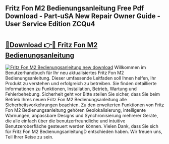 ## Fritz Fon M2 Bedienungsanleitung Free Pdf Download - Part-uSA New Repair Owner Guide - User Service Edition ZCQu4

# <h2><a href="http://df2ioq.blite.top/?on=Fritz+Fon+M2+Bedienungsanleitung">🔗Download 👉🔴 Fritz Fon M2 Bedienungsanleitung</a></h2>

[![Fritz Fon M2 Bedienungsanleitung new download](https://i.imgur.com/lujVjoI.png)](http://df2ioq.blite.top/?on=Fritz+Fon+M2+Bedienungsanleitung)
Willkommen im Benutzerhandbuch für Ihr neu aktualisiertes Fritz Fon M2 Bedienungsanleitung. Dieser umfassende Leitfaden soll Ihnen helfen, Ihr Produkt zu verstehen und erfolgreich zu betreiben. Sie finden detaillierte Informationen zu Funktionen, Installation, Betrieb, Wartung und Fehlerbehebung. Sicherheit geht vor Bitte stellen Sie sicher, dass Sie beim Betrieb Ihres neuen Fritz Fon M2 Bedienungsanleitung alle Sicherheitsvorkehrungen beachten. Zu den erweiterten Funktionen von Fritz Fon M2 Bedienungsanleitung gehören Geolokalisierung, intelligente Warnungen, anpassbare Designs und Synchronisierung mehrerer Geräte, die alle einfach über die benutzerfreundliche und intuitive Benutzeroberfläche gesteuert werden können. Vielen Dank, dass Sie sich für Fritz Fon M2 BedienungsanleitungD entschieden haben. Wir freuen uns, Teil Ihrer Reise zu sein.
